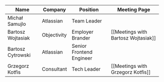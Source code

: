 
| Name              | Company     | Position                 | Meeting Page                        |
| ----------------- | ----------- | -------------            | ------------                        |
| Michał Samujlo    | Atlassian   | Team Leader              |                                     |
| Bartosz Wojtasiak | Objectivity | Employer Brander         | [[Meetings with Bartosz Wojtasiak]] |
| Bartosz Cytrowski | Atlassian   | Senior Frontend Engineer |                                     |
| Grzegorz Kotfis   | Consultant  | Tech Leader              | [[Meetings with Grzegorz Kotfis]]   |
